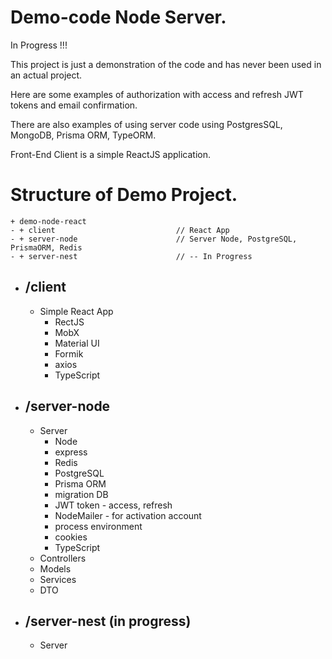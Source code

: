 # Demo-code Node Server.
In Progress !!!

This project is just a demonstration of the code and has never been used in an actual project.

Here are some examples of authorization with access and refresh JWT tokens and email confirmation.

There are also examples of using server code using PostgresSQL, MongoDB, Prisma ORM, TypeORM.

Front-End Client is a simple ReactJS application.

# Structure of Demo Project.
```
+ demo-node-react
- + client                           // React App
- + server-node                      // Server Node, PostgreSQL, PrismaORM, Redis
- + server-nest                      // -- In Progress
```

- ## /client
  - Simple React App
    - RectJS
    - MobX
    - Material UI
    - Formik
    - axios
    - TypeScript

- ## /server-node
  - Server
    - Node
    - express
    - Redis
    - PostgreSQL
    - Prisma ORM
    - migration DB
    - JWT token - access, refresh
    - NodeMailer - for activation account
    - process environment
    - cookies
    - TypeScript
  - Controllers
  - Models
  - Services
  - DTO

- ## /server-nest (in progress)
  - Server
